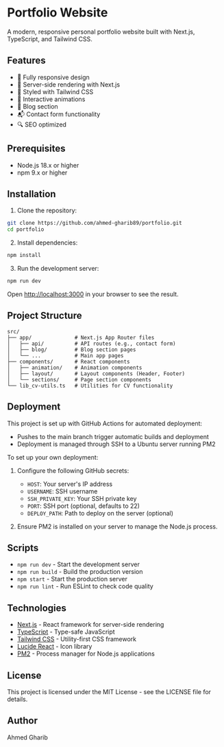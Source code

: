 # Portfolio Website

A modern, responsive personal portfolio website built with Next.js, TypeScript, and Tailwind CSS.

## Features

- 📱 Fully responsive design
- 🚀 Server-side rendering with Next.js
- 💅 Styled with Tailwind CSS
- 🔄 Interactive animations
- 📝 Blog section
- 📬 Contact form functionality
- 🔍 SEO optimized

## Prerequisites

- Node.js 18.x or higher
- npm 9.x or higher

## Installation

1. Clone the repository:

```bash
git clone https://github.com/ahmed-gharib89/portfolio.git
cd portfolio
```

2. Install dependencies:

```bash
npm install
```

3. Run the development server:

```bash
npm run dev
```

Open [http://localhost:3000](http://localhost:3000) in your browser to see the result.

## Project Structure

```
src/
├── app/              # Next.js App Router files
│   ├── api/          # API routes (e.g., contact form)
│   ├── blog/         # Blog section pages
│   └── ...           # Main app pages
├── components/       # React components
│   ├── animation/    # Animation components
│   ├── layout/       # Layout components (Header, Footer)
│   └── sections/     # Page section components
└── lib_cv-utils.ts   # Utilities for CV functionality
```

## Deployment

This project is set up with GitHub Actions for automated deployment:

- Pushes to the main branch trigger automatic builds and deployment
- Deployment is managed through SSH to a Ubuntu server running PM2

To set up your own deployment:

1. Configure the following GitHub secrets:
   - `HOST`: Your server's IP address
   - `USERNAME`: SSH username
   - `SSH_PRIVATE_KEY`: Your SSH private key
   - `PORT`: SSH port (optional, defaults to 22)
   - `DEPLOY_PATH`: Path to deploy on the server (optional)

2. Ensure PM2 is installed on your server to manage the Node.js process.

## Scripts

- `npm run dev` - Start the development server
- `npm run build` - Build the production version
- `npm start` - Start the production server
- `npm run lint` - Run ESLint to check code quality

## Technologies

- [Next.js](https://nextjs.org/) - React framework for server-side rendering
- [TypeScript](https://www.typescriptlang.org/) - Type-safe JavaScript
- [Tailwind CSS](https://tailwindcss.com/) - Utility-first CSS framework
- [Lucide React](https://lucide.dev/) - Icon library
- [PM2](https://pm2.keymetrics.io/) - Process manager for Node.js applications

## License

This project is licensed under the MIT License - see the LICENSE file for details.

## Author

Ahmed Gharib